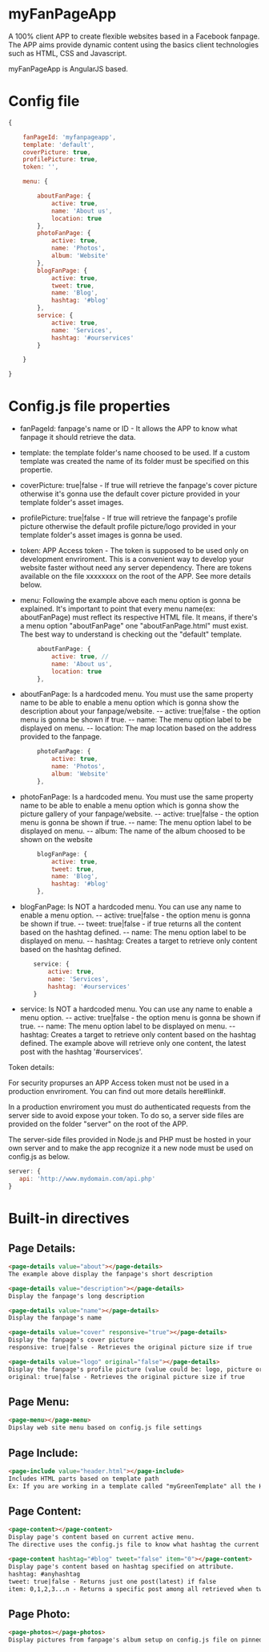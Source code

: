 # myFanPageApp
A 100% client APP to create flexible websites based in a Facebook fanpage. The APP aims provide dynamic content using the basics client technologies such as HTML, CSS and Javascript.

myFanPageApp is AngularJS based.

# Config file
```javascript
{

	fanPageId: 'myfanpageapp',
	template: 'default',
	coverPicture: true,
	profilePicture: true,
	token: '',

	menu: {

		aboutFanPage: {
			active: true,
			name: 'About us',
			location: true
		},
		photoFanPage: {
			active: true,
			name: 'Photos',
			album: 'Website'
		},
		blogFanPage: {
			active: true,
			tweet: true,
			name: 'Blog',
			hashtag: '#blog'
		},
		service: {
			active: true,
			name: 'Services',
			hashtag: '#ourservices'
		}

	}

}
```

# Config.js file properties

 - fanPageId: fanpage's name or ID - It allows the APP to know what fanpage it should retrieve the data.

 - template: the template folder's name choosed to be used. If a custom template was created the name of its folder must be specified on this propertie.

 - coverPicture: true|false - If true will retrieve the fanpage's cover picture otherwise it's gonna use the default cover picture provided in your template folder's asset images.

 - profilePicture: true|false - If true will retrieve the fanpage's profile picture otherwise the default profile picture/logo provided in your template folder's asset images is gonna be used.

 - token: APP Access token - The token is supposed to be used only on development envriroment. This is a convenient way to develop your website faster without need any server dependency. There are tokens available on the file xxxxxxxx on the root of the APP. See more details below.

 - menu: Following the example above each menu option is gonna be explained. It's important to point that every menu name(ex: aboutFanPage) must reflect its respective HTML file. It means, if there's a menu option "aboutFanPage" one "aboutFanPage.html" must exist. The best way to understand is checking out the "default" template.

```javascript
		aboutFanPage: {
			active: true, // 
			name: 'About us',
			location: true
		},
```
 - aboutFanPage: Is a hardcoded menu. You must use the same property name to be able to enable a menu option which is gonna show the description about your fanpage/website.
 -- active: true|false - the option menu is gonna be shown if true.
 -- name: The menu option label to be displayed on menu.
 -- location: The map location based on the address provided to the fanpage.


```javascript
		photoFanPage: {
			active: true,
			name: 'Photos',
			album: 'Website'
		},
```
 - photoFanPage: Is a hardcoded menu. You must use the same property name to be able to enable a menu option which is gonna show the picture gallery of your fanpage/website.
 -- active: true|false - the option menu is gonna be shown if true.
 -- name: The menu option label to be displayed on menu.
 -- album: The name of the album choosed to be shown on the website

```javascript
		blogFanPage: {
			active: true,
			tweet: true,
			name: 'Blog',
			hashtag: '#blog'
		},
```
 - blogFanPage: Is NOT a hardcoded menu. You can use any name to enable a menu option.
 -- active: true|false - the option menu is gonna be shown if true.
 -- tweet: true|false - if true returns all the content based on the hashtag defined.
 -- name: The menu option label to be displayed on menu.
 -- hashtag: Creates a target to retrieve only content based on the hashtag defined.

 ```javascript
		service: {
			active: true,
			name: 'Services',
			hashtag: '#ourservices'
		}
```
 - service: Is NOT a hardcoded menu. You can use any name to enable a menu option.
 -- active: true|false - the option menu is gonna be shown if true.
 -- name: The menu option label to be displayed on menu.
 -- hashtag: Creates a target to retrieve only content based on the hashtag defined. The example above will retrieve only one content, the latest post with the hashtag '#ourservices'.


 Token details:

 For security propurses an APP Access token must not be used in a production envriroment. You can find out more details here#link#.

 In a production envriroment you must do authenticated requests from the server side to avoid expose your token. To do so, a server side files are provided on the folder "server" on the root of the APP.

 The server-side files provided in Node.js and PHP must be hosted in your own server and to make the app recognize it a new node must be used on config.js as below.

 ```javascript
server: {
	api: 'http://www.mydomain.com/api.php'
}
 ```



# Built-in directives

Page Details:
-------------------------
```html
<page-details value="about"></page-details>
The example above display the fanpage's short description

<page-details value="description"></page-details>
Display the fanpage's long description

<page-details value="name"></page-details>
Display the fanpage's name

<page-details value="cover" responsive="true"></page-details>
Display the fanpage's cover picture
responsive: true|false - Retrieves the original picture size if true

<page-details value="logo" original="false"></page-details>
Display the fanpage's profile picture (value could be: logo, picture or profilepicture)
original: true|false - Retrieves the original picture size if true
```

Page Menu:
-------------------------
```html
<page-menu></page-menu>
Dipslay web site menu based on config.js file settings

```

Page Include:
-------------------------
```html
<page-include value="header.html"></page-include>
Includes HTML parts based on template path
Ex: If you are working in a template called "myGreenTemplate" all the HTML parts added as a value must be inside the template folder "myGreenTemplate".
```

Page Content:
-------------------------
```html
<page-content></page-content>
Display page's content based on current active menu.
The directive uses the config.js file to know what hashtag the current page is targeting.

<page-content hashtag="#blog" tweet="false" item="0"></page-content>
Display page's content based on hashtag specified on attribute.
hashtag: #anyhashtag
tweet: true|false - Returns just one post(latest) if false
item: 0,1,2,3...n - Returns a specific post among all retrieved when tweet equals true
```

Page Photo:
-------------------------
```html
<page-photos></page-photos>
Display pictures from fanpage's album setup on config.js file on pinned menu photoFanPage.
```